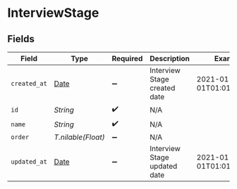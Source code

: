 # InterviewStage


## Fields

| Field                                                                | Type                                                                 | Required                                                             | Description                                                          | Example                                                              |
| -------------------------------------------------------------------- | -------------------------------------------------------------------- | -------------------------------------------------------------------- | -------------------------------------------------------------------- | -------------------------------------------------------------------- |
| `created_at`                                                         | [Date](https://ruby-doc.org/stdlib-2.6.1/libdoc/date/rdoc/Date.html) | :heavy_minus_sign:                                                   | Interview Stage created date                                         | 2021-01-01T01:01:01.000Z                                             |
| `id`                                                                 | *String*                                                             | :heavy_check_mark:                                                   | N/A                                                                  |                                                                      |
| `name`                                                               | *String*                                                             | :heavy_check_mark:                                                   | N/A                                                                  |                                                                      |
| `order`                                                              | *T.nilable(Float)*                                                   | :heavy_minus_sign:                                                   | N/A                                                                  |                                                                      |
| `updated_at`                                                         | [Date](https://ruby-doc.org/stdlib-2.6.1/libdoc/date/rdoc/Date.html) | :heavy_minus_sign:                                                   | Interview Stage updated date                                         | 2021-01-01T01:01:01.000Z                                             |